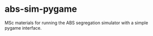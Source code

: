 # abs-sim-pygame
MSc materials for running the ABS segregation simulator with a simple pygame interface.
